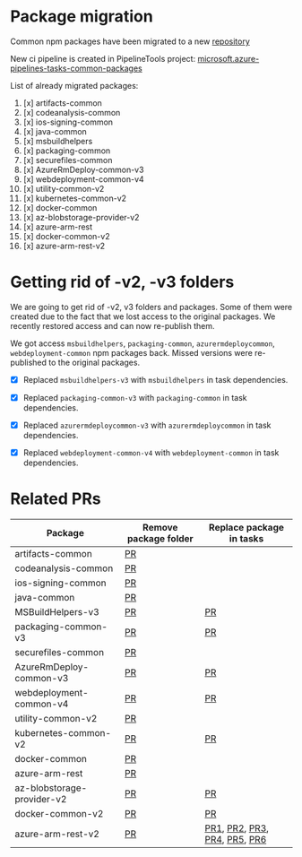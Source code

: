 # Package migration

Common npm packages have been migrated to a new [repository](https://github.com/microsoft/azure-pipelines-tasks-common-packages)

New ci pipeline is created in PipelineTools project: [microsoft.azure-pipelines-tasks-common-packages](https://dev.azure.com/mseng/PipelineTools/_build?definitionId=14116)

List of already migrated packages:

1. [x] artifacts-common
2. [x] codeanalysis-common
3. [x] ios-signing-common
4. [x] java-common
5. [x] msbuildhelpers
6. [x] packaging-common
7. [x] securefiles-common
8. [x] AzureRmDeploy-common-v3
9. [x] webdeployment-common-v4
10. [x] utility-common-v2
11. [x] kubernetes-common-v2
12. [x] docker-common
13. [x] az-blobstorage-provider-v2
14. [x] azure-arm-rest
15. [x] docker-common-v2
16. [x] azure-arm-rest-v2

# Getting rid of -v2, -v3 folders

We are going to get rid of -v2, v3 folders and packages. Some of them were created due to the fact that we lost access to the original packages.
We recently restored access and can now re-publish them.

We got access `msbuildhelpers`, `packaging-common`, `azurermdeploycommon`, `webdeployment-common` npm packages back.
Missed versions were re-published to the original packages. 

- [x] Replaced `msbuildhelpers-v3` with `msbuildhelpers` in task dependencies.
- [x] Replaced `packaging-common-v3` with `packaging-common` in task dependencies.
- [x] Replaced `azurermdeploycommon-v3` with `azurermdeploycommon` in task dependencies.
- [x] Replaced `webdeployment-common-v4` with `webdeployment-common` in task dependencies.


# Related PRs

| Package                    | Remove package folder                                               | Replace package in tasks                                            |
| -------------------------- | ------------------------------------------------------------------- | ------------------------------------------------------------------- |
| artifacts-common           | [PR](https://github.com/microsoft/azure-pipelines-tasks/pull/17273) |                                                                     |
| codeanalysis-common        | [PR](https://github.com/microsoft/azure-pipelines-tasks/pull/17268) |                                                                     |
| ios-signing-common         | [PR](https://github.com/microsoft/azure-pipelines-tasks/pull/17272) |                                                                     |
| java-common                | [PR](https://github.com/microsoft/azure-pipelines-tasks/pull/17269) |                                                                     |
| MSBuildHelpers-v3          | [PR](https://github.com/microsoft/azure-pipelines-tasks/pull/17274) | [PR](https://github.com/microsoft/azure-pipelines-tasks/pull/17250) |
| packaging-common-v3        | [PR](https://github.com/microsoft/azure-pipelines-tasks/pull/17271) | [PR](https://github.com/microsoft/azure-pipelines-tasks/pull/17266) |
| securefiles-common         | [PR](https://github.com/microsoft/azure-pipelines-tasks/pull/17270) |                                                                     |
| AzureRmDeploy-common-v3    | [PR](https://github.com/microsoft/azure-pipelines-tasks/pull/17444) | [PR](https://github.com/microsoft/azure-pipelines-tasks/pull/17435) |
| webdeployment-common-v4    | [PR](https://github.com/microsoft/azure-pipelines-tasks/pull/17430) | [PR](https://github.com/microsoft/azure-pipelines-tasks/pull/17379) |
| utility-common-v2          | [PR](https://github.com/microsoft/azure-pipelines-tasks/pull/17445) |                                                                     |
| kubernetes-common-v2       | [PR](https://github.com/microsoft/azure-pipelines-tasks/pull/17559) | [PR](https://github.com/microsoft/azure-pipelines-tasks/pull/17557) |
| docker-common              | [PR](https://github.com/microsoft/azure-pipelines-tasks/pull/17597) |                                                                     |
| azure-arm-rest             | [PR](https://github.com/microsoft/azure-pipelines-tasks/pull/17562) |                                                                     |
| az-blobstorage-provider-v2 | [PR](https://github.com/microsoft/azure-pipelines-tasks/pull/17447) | [PR](https://github.com/microsoft/azure-pipelines-tasks/pull/17540) |
| docker-common-v2           | [PR](https://github.com/microsoft/azure-pipelines-tasks/pull/17748) | [PR](https://github.com/microsoft/azure-pipelines-tasks/pull/17746) |
| azure-arm-rest-v2          | [PR](https://github.com/microsoft/azure-pipelines-tasks/pull/18656) | [PR1](https://github.com/microsoft/azure-pipelines-tasks/pull/18629), [PR2](https://github.com/microsoft/azure-pipelines-tasks/pull/18630), [PR3](https://github.com/microsoft/azure-pipelines-tasks/pull/18632), [PR4](https://github.com/microsoft/azure-pipelines-tasks/pull/18636), [PR5](https://github.com/microsoft/azure-pipelines-tasks/pull/18637), [PR6](https://github.com/microsoft/azure-pipelines-tasks/pull/18639) |
